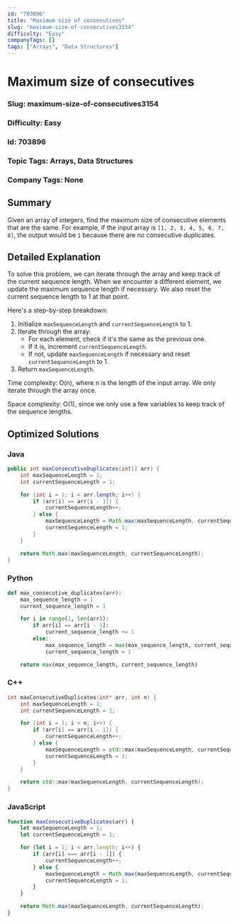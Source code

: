 ```yaml
---
id: "703896"
title: "Maximum size of consecutives"
slug: "maximum-size-of-consecutives3154"
difficulty: "Easy"
companyTags: []
tags: ["Arrays", "Data Structures"]
---
```


**Maximum size of consecutives**
==========================

### Slug: maximum-size-of-consecutives3154
### Difficulty: Easy
### Id: 703896
### Topic Tags: Arrays, Data Structures
### Company Tags: None

## Summary
Given an array of integers, find the maximum size of consecutive elements that are the same. For example, if the input array is `[1, 2, 3, 4, 5, 6, 7, 8]`, the output would be `1` because there are no consecutive duplicates.

## Detailed Explanation
To solve this problem, we can iterate through the array and keep track of the current sequence length. When we encounter a different element, we update the maximum sequence length if necessary. We also reset the current sequence length to 1 at that point.

Here's a step-by-step breakdown:

1. Initialize `maxSequenceLength` and `currentSequenceLength` to 1.
2. Iterate through the array:
	* For each element, check if it's the same as the previous one.
	* If it is, increment `currentSequenceLength`.
	* If not, update `maxSequenceLength` if necessary and reset `currentSequenceLength` to 1.
3. Return `maxSequenceLength`.

Time complexity: O(n), where n is the length of the input array. We only iterate through the array once.

Space complexity: O(1), since we only use a few variables to keep track of the sequence lengths.

## Optimized Solutions

### Java
```java
public int maxConsecutiveDuplicates(int[] arr) {
    int maxSequenceLength = 1;
    int currentSequenceLength = 1;

    for (int i = 1; i < arr.length; i++) {
        if (arr[i] == arr[i - 1]) {
            currentSequenceLength++;
        } else {
            maxSequenceLength = Math.max(maxSequenceLength, currentSequenceLength);
            currentSequenceLength = 1;
        }
    }

    return Math.max(maxSequenceLength, currentSequenceLength);
}
```

### Python
```python
def max_consecutive_duplicates(arr):
    max_sequence_length = 1
    current_sequence_length = 1

    for i in range(1, len(arr)):
        if arr[i] == arr[i - 1]:
            current_sequence_length += 1
        else:
            max_sequence_length = max(max_sequence_length, current_sequence_length)
            current_sequence_length = 1

    return max(max_sequence_length, current_sequence_length)
```

### C++
```cpp
int maxConsecutiveDuplicates(int* arr, int n) {
    int maxSequenceLength = 1;
    int currentSequenceLength = 1;

    for (int i = 1; i < n; i++) {
        if (arr[i] == arr[i - 1]) {
            currentSequenceLength++;
        } else {
            maxSequenceLength = std::max(maxSequenceLength, currentSequenceLength);
            currentSequenceLength = 1;
        }
    }

    return std::max(maxSequenceLength, currentSequenceLength);
}
```

### JavaScript
```javascript
function maxConsecutiveDuplicates(arr) {
    let maxSequenceLength = 1;
    let currentSequenceLength = 1;

    for (let i = 1; i < arr.length; i++) {
        if (arr[i] === arr[i - 1]) {
            currentSequenceLength++;
        } else {
            maxSequenceLength = Math.max(maxSequenceLength, currentSequenceLength);
            currentSequenceLength = 1;
        }
    }

    return Math.max(maxSequenceLength, currentSequenceLength);
}
```